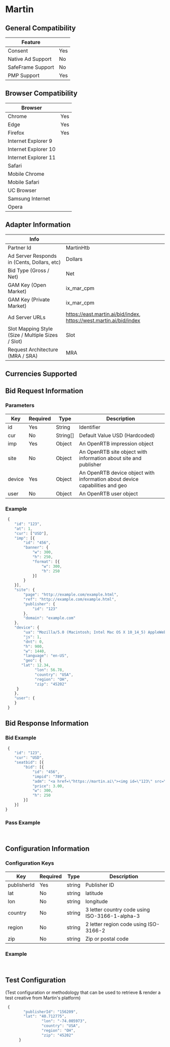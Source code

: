 # Martin
## General Compatibility
|Feature|  |
|---|---|
| Consent | Yes |
| Native Ad Support | No |
| SafeFrame Support | No |
| PMP Support | Yes |
 
## Browser Compatibility
| Browser |  |
|--- |---|
| Chrome | Yes |
| Edge | Yes |
| Firefox | Yes |
| Internet Explorer 9 |  |
| Internet Explorer 10 |  |
| Internet Explorer 11 |  |
| Safari |  |
| Mobile Chrome | |
| Mobile Safari | |
| UC Browser | |
| Samsung Internet | |
| Opera | |
 
## Adapter Information
| Info | |
|---|---|
| Partner Id | MartinHtb |
| Ad Server Responds in (Cents, Dollars, etc) | Dollars |
| Bid Type (Gross / Net) | Net |
| GAM Key (Open Market) | ix_mar_cpm |
| GAM Key (Private Market) | ix_mar_cpm |
| Ad Server URLs | https://east.martin.ai/bid/index, https://west.martin.ai/bid/index |
| Slot Mapping Style (Size / Multiple Sizes / Slot) | Slot |
| Request Architecture (MRA / SRA) | MRA |
 
## Currencies Supported
 
## Bid Request Information
### Parameters
| Key | Required | Type | Description |
|---|---|---|---|
|id|Yes|String| Identifier |
|cur|No|String[]| Default Value USD (Hardcoded) |
|imp|Yes|Object| An OpenRTB impression object  |
|site|No|Object| An OpenRTB site object with information about site and publisher |
|device|Yes|Object| An OpenRTB device object with information about device capabilities and geo |
|user|No|Object| An OpenRTB user object |
 
### Example
```javascript
 {
 	"id": "123",
 	"at": 1,
 	"cur": ["USD"],
 	"imp": [{
 		"id": "456",
 		"banner": {
 			"w": 300,
 			"h": 250,
 			"format": [{
 				"w": 300,
 				"h": 250
 			}]
 		}
 	}],
 	"site": {
 		"page": "http://example.com/example.html",
 		"ref": "http://example.com/example.html",
 		"publisher": {
 			"id": "123"
 		},
 		"domain": "example.com"
 	},
 	"device": {
 		"ua": "Mozilla/5.0 (Macintosh; Intel Mac OS X 10_14_5) AppleWebKit/537.36 (KHTML, like Gecko) Chrome/76.0.3809.87 Safari/537.36",
 		"js": 1,
 		"dnt": 0,
 		"h": 900,
 		"w": 1440,
 		"language": "en-US",
 		"geo": {
       "lat": 12.34,
			 "lon": 56.78,
			 "country": "USA",
			 "region": "OH",
			 "zip": "45202"
     }
 	},
 	"user": {
 	}
 }
```
 
## Bid Response Information
### Bid Example
```javascript
 {
	"id": "123",
	"cur": "USD",
	"seatbid": [{
		"bid": [{
			"id": "456",
			"impid": "789",
			"adm": "<a href=\"https://martin.ai\"><img id=\"123\" src=\"https://martin.ai\"></a>",
			"price": 3.00,
			"w": 300,
			"h": 250
		}]
	}]
}
```
### Pass Example
```javascript
 
```
 
## Configuration Information
### Configuration Keys
| Key | Required | Type | Description |
|---|---|---|---|
|publisherId|Yes|string|Publisher ID|
|lat|No|string|latitude|
|lon|No|string|longitude|
|country|No|string|3 letter country code using ISO-3166-1-alpha-3|
|region|No|string|2 letter region code using ISO-3166-2|
|zip|No|string|Zip or postal code|
### Example
```javascript
 
```

## Test Configuration
(Test configuration or methodology that can be used to retrieve & render a test creative from Martin's platform)
```javascript
 {
        "publisherId": "156209",
        "lat": "40.712775",
				"lon": "-74.005973",
				"country": "USA",
				"region": "OH",
				"zip": "45202"
      }
```
